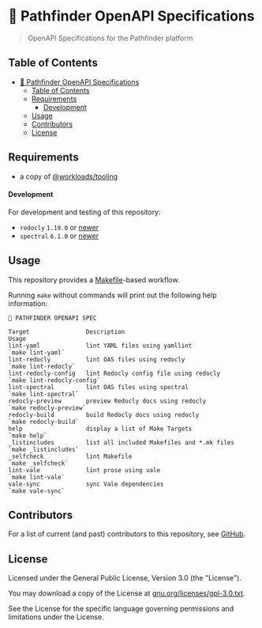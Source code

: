 # 🧭  Pathfinder OpenAPI Specifications

> OpenAPI Specifications for the Pathfinder platform

## Table of Contents

<!-- TOC -->
* [🧭  Pathfinder OpenAPI Specifications](#-pathfinder-openapi-specifications)
  * [Table of Contents](#table-of-contents)
  * [Requirements](#requirements)
      * [Development](#development)
  * [Usage](#usage)
  * [Contributors](#contributors)
  * [License](#license)
<!-- TOC -->

## Requirements

- a copy of [@workloads/tooling](https://github.com/workloads/tooling)

#### Development

For development and testing of this repository:

* `redocly` `1.19.0` or [newer](https://redocly.com/docs/cli/installation)
* `spectral` `6.1.0` or [newer](https://docs.stoplight.io/docs/spectral/b8391e051b7d8-installation)

## Usage

This repository provides a [Makefile](./Makefile)-based workflow.

Running `make` without commands will print out the following help information:

```text
🧭 PATHFINDER OPENAPI SPEC

Target                Description                                   Usage
lint-yaml             lint YAML files using yamllint                `make lint-yaml`
lint-redocly          lint OAS files using redocly                  `make lint-redocly`
lint-redocly-config   lint Redocly config file using redocly        `make lint-redocly-config`
lint-spectral         lint OAS files using spectral                 `make lint-spectral`
redocly-preview       preview Redocly docs using redocly            `make redocly-preview`
redocly-build         build Redocly docs using redocly              `make redocly-build`
help                  display a list of Make Targets                `make help`
_listincludes         list all included Makefiles and *.mk files    `make _listincludes`
_selfcheck            lint Makefile                                 `make _selfcheck`
lint-vale             lint prose using vale                         `make lint-vale`
vale-sync             sync Vale dependencies                        `make vale-sync`
```

## Contributors

For a list of current (and past) contributors to this repository, see [GitHub](https://github.com/workloads/pathfinder-openapi-specs/graphs/contributors).

## License

Licensed under the General Public License, Version 3.0 (the "License").

You may download a copy of the License at [gnu.org/licenses/gpl-3.0.txt](https://www.gnu.org/licenses/gpl-3.0.txt).

See the License for the specific language governing permissions and limitations under the License.
